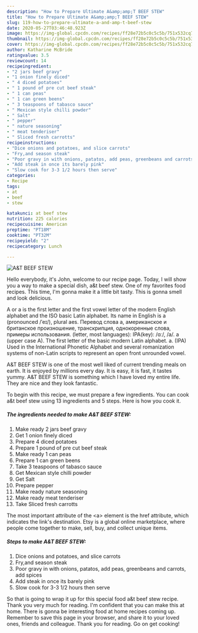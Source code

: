 ```yaml
---
description: "How to Prepare Ultimate A&amp;amp;T BEEF STEW"
title: "How to Prepare Ultimate A&amp;amp;T BEEF STEW"
slug: 119-how-to-prepare-ultimate-a-and-amp-t-beef-stew
date: 2020-05-27T03:46:48.923Z
image: https://img-global.cpcdn.com/recipes/ff28e72b5c0c5c5b/751x532cq70/at-beef-stew-recipe-main-photo.jpg
thumbnail: https://img-global.cpcdn.com/recipes/ff28e72b5c0c5c5b/751x532cq70/at-beef-stew-recipe-main-photo.jpg
cover: https://img-global.cpcdn.com/recipes/ff28e72b5c0c5c5b/751x532cq70/at-beef-stew-recipe-main-photo.jpg
author: Katharine McBride
ratingvalue: 3.5
reviewcount: 14
recipeingredient:
- "2 jars beef gravy"
- "1 onion finely diced"
- " 4 diced potatoes"
- " 1 pound of pre cut beef steak"
- " 1 can peas"
- " 1 can green beens"
- " 3 teaspoons of tabasco sauce"
- " Mexican style chilli powder"
- " Salt"
- " pepper"
- " nature seasoning"
- " meat tenderiser"
- " Sliced fresh carrotts"
recipeinstructions:
- "Dice onions and potatoes, and slice carrots"
- "Fry,and season steak"
- "Poor gravy in with onions, patatos, add peas, greenbeans and carrots, add spices"
- "Add steak in once its barely pink"
- "Slow cook for 3-3 1/2 hours then serve"
categories:
- Recipe
tags:
- at
- beef
- stew

katakunci: at beef stew 
nutrition: 225 calories
recipecuisine: American
preptime: "PT18M"
cooktime: "PT32M"
recipeyield: "2"
recipecategory: Lunch

---
```



![A&amp;T BEEF STEW](https://img-global.cpcdn.com/recipes/ff28e72b5c0c5c5b/751x532cq70/at-beef-stew-recipe-main-photo.jpg)

Hello everybody, it's John, welcome to our recipe page. Today, I will show you a way to make a special dish, a&amp;t beef stew. One of my favorites food recipes. This time, I'm gonna make it a little bit tasty. This is gonna smell and look delicious.

A or a is the first letter and the first vowel letter of the modern English alphabet and the ISO basic Latin alphabet. Its name in English is a (pronounced /ˈeɪ/), plural aes. Перевод слова a, американское и британское произношение, транскрипция, однокоренные слова, примеры использования. (letter, most languages): IPA(key): /ɑː/, /a/. a (upper case A). The first letter of the basic modern Latin alphabet. a. (IPA) Used in the International Phonetic Alphabet and several romanization systems of non-Latin scripts to represent an open front unrounded vowel.

A&amp;T BEEF STEW is one of the most well liked of current trending meals on earth. It is enjoyed by millions every day. It is easy, it is fast, it tastes yummy. A&amp;T BEEF STEW is something which I have loved my entire life. They are nice and they look fantastic.


To begin with this recipe, we must prepare a few ingredients. You can cook a&amp;t beef stew using 13 ingredients and 5 steps. Here is how you cook it.

<!--inarticleads1-->

##### The ingredients needed to make A&amp;T BEEF STEW:

1. Make ready 2 jars beef gravy
1. Get 1 onion finely diced
1. Prepare  4 diced potatoes
1. Prepare  1 pound of pre cut beef steak
1. Make ready  1 can peas
1. Prepare  1 can green beens
1. Take  3 teaspoons of tabasco sauce
1. Get  Mexican style chilli powder
1. Get  Salt
1. Prepare  pepper
1. Make ready  nature seasoning
1. Make ready  meat tenderiser
1. Take  Sliced fresh carrotts


The most important attribute of the &lt;a&gt; element is the href attribute, which indicates the link&#39;s destination. Etsy is a global online marketplace, where people come together to make, sell, buy, and collect unique items. 

<!--inarticleads2-->

##### Steps to make A&amp;T BEEF STEW:

1. Dice onions and potatoes, and slice carrots
1. Fry,and season steak
1. Poor gravy in with onions, patatos, add peas, greenbeans and carrots, add spices
1. Add steak in once its barely pink
1. Slow cook for 3-3 1/2 hours then serve




So that is going to wrap it up for this special food a&amp;t beef stew recipe. Thank you very much for reading. I'm confident that you can make this at home. There is gonna be interesting food at home recipes coming up. Remember to save this page in your browser, and share it to your loved ones, friends and colleague. Thank you for reading. Go on get cooking!
